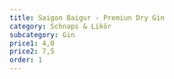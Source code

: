 ```yaml
---
title: Saigon Baigur - Premiun Dry Gin
category: Schnaps & Likör
subcategory: Gin
price1: 4,0
price2: 7,5
order: 1
---
```

